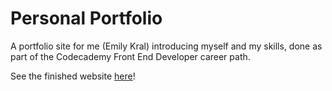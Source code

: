 # Personal Portfolio

A portfolio site for me (Emily Kral) introducing myself and my skills, done as
part of the Codecademy Front End Developer career path.

See the finished website [here](https://emilykral.github.io)!
